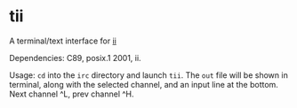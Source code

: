 # tii
A terminal/text interface for [ii](http://git.suckless.org/ii)

Dependencies:
C89, posix.1 2001, ii.

Usage:
`cd` into the `irc` directory and launch `tii`.
The `out` file will be shown in terminal, along with the selected channel, and
an input line at the bottom.
Next channel ^L, prev channel ^H.
